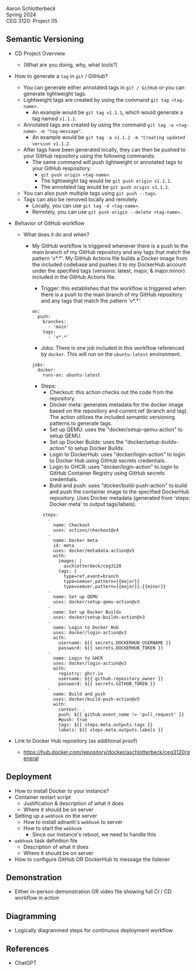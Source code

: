 Aaron Schlotterbeck  
Spring 2024  
CEG 3120: Project 05  

## Semantic Versioning  

* CD Project Overview
    - (What are you doing, why, what tools?)

* How to generate a `tag` in `git` / GitHub?
    - You can generate either annotated tags in `git / GitHub` or you can generate lightweight tags.
    - Lightweight tags are created by using the command `git tag <tag-name>`.
        * An example would be `git tag v1.1.1`, which would generate a tag named `v1.1.1`.
    - Annotated tags are created by using the command `git tag -a <tag-name> -m "tag-message"`.
        * An example would be `git tag -a v1.1.2 -m "Creating updated version v1.1.2`.
    - After tags have been generated locally, they can then be pushed to your GitHub repository using the following commands:
        * The same command will push lightweight or annotated tags to your GitHub respository.
            - `git push origin <tag-name>`.
            - The lightweight tag would be `git push origin v1.1.1`.
            - The annotated tag would be `git push origin v1.1.2`.
    - You can also push multiple tags using `git push --tags`.
    - Tags can also be removed locally and remotely.
        * Locally, you can use `git tag -d <tag-name>`.
        * Remotely, you can use `git push origin --delete <tag-name>`.  

* Behavior of GitHub workflow
    - What does it do and when?
        * My GitHub workflow is triggered whenever there is a push to the main branch of my GitHub repository and any tags that match the pattern 'v*.*'. My GitHub Actions file builds a Docker image from the included codebase and pushes it to my DockerHub account under the specified tags (versions: latest, major, & major.minor) included in the GitHub Actions file.  

			- Trigger: this establishes that the workflow is triggered when there is a push to the main branch of my GitHub repository and any tags that match the pattern 'v*.*'.
			```
			on:
			  push:
			    branches:
			      - 'main'
                tags:
                  - 'v*.*'
            ```
            - Jobs: There is one job included in this workflow referenced by `docker`. This will run on the `ubuntu-latest` environment.
            ```
            jobs:
			  docker:
			    runs-on: ubuntu-latest
            ```
            - Steps:
				* Checkout: this action checks out the code from the repository.
                * Docker meta: generates metadata for the docker image based on the repository and current ref (branch and tag). The action utilizes the included semantic versioning patterns to generate tags.
                * Set up QEMU: uses the "docker/setup-qemu-action" to setup QEMU.
				* Set up Docker Buildx: uses the "docker/setup-buildx-action" to setup Docker Buildx.
				* Login to DockerHub: uses "docker/login-action" to login to Docker Hub using GitHub secrets credentials.
                * Login to GHCR: uses "docker/login-action" to login to GitHub Container Registry using GitHub secrets credentials.
				* Build and push: uses "docker/build-push-action" to build and push the container image to the specified DockerHub repository. Uses Docker metadata (generated from 'steps: Docker meta' to output tags/labels).
			```
                steps:
                  -
                    name: Checkout
                    uses: actions/checkout@v4
                  -
                    name: Docker meta
                    id: meta
                    uses: docker/metadata-action@v5
                    with:
                      images: |
                        aschlotterbeck/ceg3120
                      tags: |
                        type=ref,event=branch
                        type=semver,pattern={{major}}
                        type=semver,pattern={{major}}.{{minor}}
                  -
                    name: Set up QEMU
                    uses: docker/setup-qemu-action@v3
                  -
                    name: Set up Docker Buildx
                    uses: docker/setup-buildx-action@v3
                  -
                    name: Login to Docker Hub
                    uses: docker/login-action@v3
                    with:
                      username: ${{ secrets.DOCKERHUB_USERNAME }}
                      password: ${{ secrets.DOCKERHUB_TOKEN }}
                  -
                    name: Login to GHCR
                    uses: docker/login-action@v3
                    with:
                      registry: ghcr.io
                      username: ${{ github.repository_owner }}
                      password: ${{ secrets.GITHUB_TOKEN }}
                  -
                    name: Build and push
                    uses: docker/build-push-action@v5
                    with:
                      context: .
                      push: ${{ github.event_name != 'pull_request' }}
                      #push: true
                      tags: ${{ steps.meta.outputs.tags }}
                      labels: ${{ steps.meta.outputs.labels }}
            ```

* Link to Docker Hub repository (as additional proof)  
    - https://hub.docker.com/repository/docker/aschlotterbeck/ceg3120/general  

## Deployment  

* How to install Docker to your instance?
* Container restart script
    - Justification & description of what it does
    - Where it should be on server
* Setting up a `webhook` on the server
    - How to install adnanh's `webhook` to server
    - How to start the `webhook`
        * Since our instance's reboot, we need to handle this
* `webhook` task definition file
    - Description of what it does
    - Where it should be on server
* How to configure GitHub OR DockerHub to message the listener  

## Demonstration  

* Either in-person demonstration OR video file showing full CI / CD workflow in action  

## Diagramming  

* Logically diagrammed steps for continuous deployment workflow  

## References  
* ChatGPT
